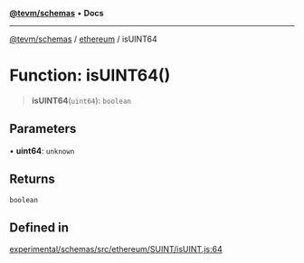 [**@tevm/schemas**](../../README.md) • **Docs**

***

[@tevm/schemas](../../modules.md) / [ethereum](../README.md) / isUINT64

# Function: isUINT64()

> **isUINT64**(`uint64`): `boolean`

## Parameters

• **uint64**: `unknown`

## Returns

`boolean`

## Defined in

[experimental/schemas/src/ethereum/SUINT/isUINT.js:64](https://github.com/evmts/tevm-monorepo/blob/main/experimental/schemas/src/ethereum/SUINT/isUINT.js#L64)
